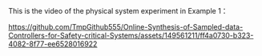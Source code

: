 This is the video of the physical system experiment in Example 1：

https://github.com/TmpGithub555/Online-Synthesis-of-Sampled-data-Controllers-for-Safety-critical-Systems/assets/149561211/ff4a0730-b323-4082-8f77-ee6528016922
